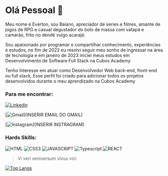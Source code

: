 # Olá Pessoal 👋

Meu nome é Everton, sou
Baiano, apreciador de series e filmes, amante de jogos de RPG e casual degustador do bolo de massa com vatapá e camarão, frito no dendê vulgo acarajé.

Sou apaixonado por programar e compartilhar conhecimento, experiências e estudos, no fim de 2022 eu resolvi seguir meu sonho de ingressar na área de tecnologia e em janeiro de 2023 iniciei meus estudos em Desenvolvimento de Software Full Stack na Cubos Academy.

Tenho Interesse em atuar como Desenvolvedor Web back-end, front-end ou full stack, Esse perfil foi criado para adicionar todos os projetos desenvolvidos durante o meu aprendizado na Cubos Academy

### Para me encontrar:

 

[![Linkedin](https://img.shields.io/badge/LinkedIn-0077B5?style=for-the-badge&logo=linkedin&logoColor=white)](https://www.linkedin.com/in/matheusvater/)

[![Gmail](https://img.shields.io/badge/Gmail-D14836?style=for-the-badge&logo=gmail&logoColor=white)](INSERIR EMAIL DO GMAIL)

[![Instagram](https://img.shields.io/badge/Instagram-E4405F?style=for-the-badge&logo=instagram&logoColor=white)](INSERIR INSTRAGRAM)


### Hards Skills:

![HTML](https://img.shields.io/badge/HTML5-E34F26?style=for-the-badge&logo=html5&logoColor=white)
![CSS3](	https://img.shields.io/badge/CSS3-1572B6?style=for-the-badge&logo=css3&logoColor=white)
![JAVASCRIPT](https://img.shields.io/badge/JavaScript-323330?style=for-the-badge&logo=javascript&logoColor=F7DF1E)
![Typescript](https://img.shields.io/badge/TypeScript-007ACC?style=for-the-badge&logo=typescript&logoColor=white)
![REACT](	https://img.shields.io/badge/React-20232A?style=for-the-badge&logo=react&logoColor=61DAFB)

>Vi veri veniversum vivus vici


[![Top Langs](https://github-readme-stats.vercel.app/api/top-langs/?username=evertonVaterDev)](https://github.com/evertonVaterDev/)
